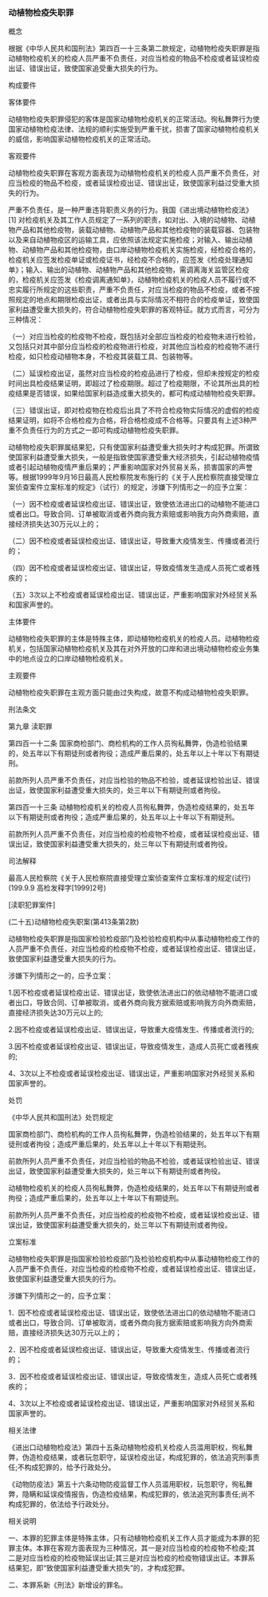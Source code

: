 ### 动植物检疫失职罪
 概念 

根据《中华人民共和国刑法》第四百一十三条第二款规定，动植物检疫失职罪是指动植物检疫机关的检疫人员严重不负责任，对应当检疫的物品不检疫或者延误检疫出证、错误出证，致使国家追受重大损失的行为。

 构成要件 

客体要件

动植物检疫失职罪侵犯的客体是国家动植物检疫机关的正常活动。徇私舞弊行为使国家动植物检疫法律、法规的顺利实施受到严重干扰，损害了国家动植物检疫机关的威信，影响国家动植物检疫机关的正常活动。

客观要件

动植物检疫失职罪在客观方面表现为动植物检疫机关的检疫人员严重不负责任，对应当检疫的物品不检疫，或者延误检疫出证、错误出证，致使国家利益过受重大损失的行为。

严重不负责任，是一种严重违背职责义务的行为。我国《进出境动植物检疫法》 [1] 对检疫机关及其工作人员规定了一系列的职责，如对出、入境的动植物、动植物产品和其他检疫物，装载动植物、动植物产品和其他检疫物的装载容器、包装物以及来自动植物疫区的运输工具，应依照该法规定实施检疫；对输入、输出动植物、动植物产品和其他检疫物，由口岸动植物检疫机关实施检疫，经检疫合格的，检疫机关应签发检疫单证或检疫证书，经检疫不合格的，应签发《检疫处理通知单》；输入、输出的动植物、动植物产品和其他检疫物，需调离海关监管区检疫的，检疫机关应签发《检疫调离通知单》，动植物检疫机关的检疫人员不履行或不忠实履行所规定的这些职责，严重不负责任，对应当检疫的物品不检疫，或者不按照规定的地点和期限检疫出证，或者出具与实际情况不相符合的检疫单证，致使国家利益遭受重大损失的，符合动植物检疫失职罪的客观特征。就方式而言，可分为三种情况：

（一）对应当检疫的检疫物不检疫，既包括对全部应当检疫的检疫物未进行检验，又包括只对其中部分应当检疫的检疫物进行检疫，对其他应当检疫的检疫物不进行检疫，如只检疫动植物本身，不检疫其装载工具、包装物等。

（二）延误检疫出证，虽然对应当检疫的检疫品进行了检疫，但却未按规定的检疫时间出具检疫结果证明，即超过了检疫期限。超过了检疫期限，不论其所出具的检疫结果是否错误，如果给国家利益造成重大损失的，都可构成动植物检疫失职罪。

（三）错误出证，即对检疫物在检疫后出具了不符合检疫物实际情况的虚假的检疫结果证明，如将不合格检疫为合格，将合格检疫成不合格等。只要具有上述3种严重不负责任行为的方式之一即可构成动植物检疫失职罪。

动植物检疫失职罪属结果犯，只有使国家利益遭受重大损失时才构成犯罪。所谓致使国家利益遭受重大损失，一般是指致使国家遭受重大经济损失，引起动植物疫情或者引起动植物疫情严重后果的；严重影响国家对外贸易关系，损害国家的声誉等。根据1999年9月16日最高人民检察院发布施行的《关于人民检察院直接受理立案侦查案件立案标准的规定》（试行）的规定，涉嫌下列情形之一的应予立案：

（一）因不检疫或者延误检疫出证、错误出证，致使依法进出口的动植物不能进口或者出口。导致合同、订单被取消或者外商向我方索赔或影响我方向外商索赔，直接经济损失达30万元以上的；

（二）因不检疫或者延误检疫出证、错误出证，导致重大疫情发生、传播或者流行的；

（四）因不检疫或者延误检疫出证、错误出证，导致疫情发生造成人员死亡或者残疾的；

（五）3次以上不检疫或者延误检疫出证、错误出证，严重影响国家对外经贸关系和国家声誉的。

主体要件

动植物检疫失职罪的主体是特殊主体，即动植物检疫机关的检疫人员。动植物检疫机关，包括国家动植物检疫机关及其在对外开放的口岸和进出境动植物检疫业务集中的地点设立的口岸动植物检疫机关。

主观要件

动植物检疫失职罪在主观方面只能由过失构成，故意不构成动植物检疫失职罪。

 刑法条文 

第九章 渎职罪

第四百一十二条 国家商检部门、商检机构的工作人员徇私舞弊，伪造检验结果的，处五年以下有期徒刑或者拘役；造成严重后果的，处五年以上十年以下有期徒刑。

前款所列人员严重不负责任，对应当检验的物品不检验，或者延误检验出证、错误出证，致使国家利益遭受重大损失的，处三年以下有期徒刑或者拘役。

第四百一十三条 动植物检疫机关的检疫人员徇私舞弊，伪造检疫结果的，处五年以下有期徒刑或者拘役；造成严重后果的，处五年以上十年以下有期徒刑。

前款所列人员严重不负责任，对应当检疫的检疫物不检疫，或者延误检疫出证、错误出证，致使国家利益遭受重大损失的，处三年以下有期徒刑或者拘役。

 司法解释 

最高人民检察院《关于人民检察院直接受理立案侦查案件立案标准的规定(试行)(199.9.9 高检发释字[1999]2号)

[渎职犯罪案件]

(二十五)动植物检疫失职案(第413条第2款)

动植物检疫失职罪是指国家检验检疫部门及检验检疫机构中从事动植物检疫工作的人员严重不负责任，对应当检疫的检疫物不检疫，或者延误检疫出证、错误出证，致使国家利益遭受重大损失的行为。

涉嫌下列情形之一的，应予立案：

1.因不检疫或者延误检疫出证、错误出证，致使依法进出口的依动植物不能进口或者出口，导致合同、订单被取消，或者外商向我方据索赔或影响我方向外商索赔，直接经济损失达30万元以上的;

2.因不检疫或者延误检疫出证、错误出证，导致重大疫情发生、传播或者流行的;

3.因不检疫或者延误检疫出证、错误出证，导致疫情发生，造成人员死亡或者残疾的;

4、3次以上不检疫或者延误检疫出证、错误出证，严重影响国家对外经贸关系和国家声誉的。

 处罚 

《中华人民共和国刑法》处罚规定

国家商检部门、商检机构的工作人员徇私舞弊，伪造检验结果的，处五年以下有期徒刑或者拘役；造成严重后果的，处五年以上十年以下有期徒刑。

前款所列人员严重不负责任，对应当检验的物品不检验，或者延误检验出证、错误出证，致使国家利益遭受重大损失的，处三年以下有期徒刑或者拘役。

动植物检疫机关的检疫人员徇私舞弊，伪造检疫结果的，处五年以下有期徒刑或者拘役；造成严重后果的，处五年以上十年以下有期徒刑。

前款所列人员严重不负责任，对应当检疫的检疫物不检疫，或者延误检疫出证、错误出证，致使国家利益遭受重大损失的，处三年以下有期徒刑或者拘役。

 立案标准 

动植物检疫失职罪是指国家检验检疫部门及检验检疫机构中从事动植物检疫工作的人员严重不负责任，对应当检疫的检疫物不检疫，或者延误检疫出证、错误出证，致使国家利益遭受重大损失的行为。

涉嫌下列情形之一的，应予立案：

1．因不检疫或者延误检疫出证、错误出证，致使依法进出口的依动植物不能进口或者出口，导致合同、订单被取消，或者外商向我方据索赔或影响我方向外商索赔，直接经济损失达30万元以上的；

2．因不检疫或者延误检疫出证、错误出证，导致重大疫情发生、传播或者流行的；

3．因不检疫或者延误检疫出证、错误出证，导致疫情发生，造成人员死亡或者残疾的；

4、3次以上不检疫或者延误检疫出证、错误出证，严重影响国家对外经贸关系和国家声誉的。

 相关法律 

《进出口动植物检疫法》第四十五条动植物检疫机关检疫人员滥用职权，徇私舞弊，伪造检疫结果，或者玩忽职守，延误检疫出证，构成犯罪的，依法追究刑事责任;不构成犯罪的，给予行政处分。

《动物防疫法》第五十六条动物防疫监督工作人员滥用职权，玩忽职守，徇私舞弊，隐瞒和延误疫情报告，伪造检疫结果，构成犯罪的，依法追究刑事责任;尚不构成犯罪的，依法给予行政处分。

 相关说明 

一、本罪的犯罪主体是特殊主体，只有动植物检疫机关工作人员才能成为本罪的犯罪主体。本罪在客观方面表现为三种情况，其一是对应当检疫的检疫物不检疫;其二是对应当检疫的检疫物延误出证;其三是对应当检疫的检疫物错误出证。本罪系结果犯，即“致使国家利益遭受重大损失”的，才构成犯罪。

二、本罪系新《刑法》新增设的罪名。